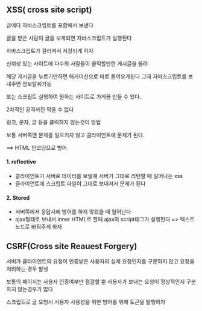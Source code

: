 ## XSS( cross site script)

글에다 자바스크립트를 포함해서 보낸다

글을 받은 사람이 글을 보게되면 자바스크립트가 실행된다

자바스크립트가 걸러져서 저장되게 하자



신뢰성 있는 사이트에 다수의 사람들이 클릭할만한 게시글을 올려

해당 게시글을 누르기만하면 해커머신으로 바로 들어오게된다 그때 자바스크립트를 보내주면 정보탈취가능

또는 스크립트 실행하여 원하는 사이트로 가게끔 만들 수 있다..



2차적인 공격까진 막을 수 없다

링크, 문자, 글 등을 클릭하지 않는것이 방법

보통 서버쪽엔 문제를 일으키지 않고 클라이언트에 문제가 된다.

==> HTML 인코딩으로 방어

#### 1. reflective

- 클라이언트가 서버로 데이터를 보낼때 서버가 그대로 리턴할 때 일어나는  xss
- 클라이언트에 스크립트 파일이 그대로 보내져서 문제가 된다

#### 2. Stored

- 서버쪽에서 응답시에 방어를 하지 않았을 때 일어난다
- ajax형태로 보내서 inner HTML로 할때 ajax의 script태그가 실행된다 => 텍스트노드로 바꿔주게 하자



## CSRF(Cross site Reauest Forgery)

서버가 클라이언트의 요청이 인증받은 사용자의 실제 요청인지를 구분하지 않고 요청을 처리하는 경우 발생

보통의 페이지는 사용자 인증여부만 점검할 뿐 사용자가 보내는 요청이 정상적인지 구분하지 않는경우가 많다









스크립트로 글 요청시 사용자 사용성을 위한 방어를 위해 토큰을 발행하자


